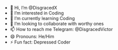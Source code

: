 - 👋 Hi, I’m @DisgracedX
- 👀 I’m interested in Coding
- 🌱 I’m currently learning Coding
- 💞️ I’m looking to collaborate with worthy ones
- 📫 How to reach me Telegram: @DisgracedVictor
- 😄 Pronouns: He/Him
- ⚡ Fun fact: Depressed Coder

<!---
DisgracedX/DisgracedX is a ✨ special ✨ repository because its `README.md` (this file) appears on your GitHub profile.
You can click the Preview link to take a look at your changes.
--->
